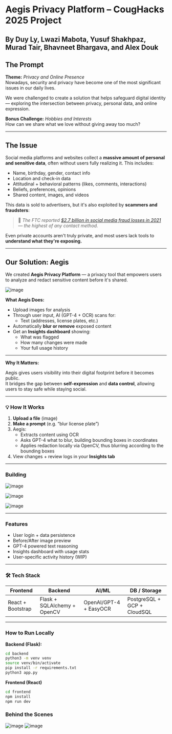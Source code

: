 # Aegis Privacy Platform – CougHacks 2025 Project  

## By Duy Ly, Lwazi Mabota, Yusuf Shakhpaz, Murad Tair, Bhavneet Bhargava, and Alex Douk

## The Prompt

**Theme:** *Privacy and Online Presence*  
Nowadays, security and privacy have become one of the most significant issues in our daily lives.  
>  
We were challenged to create a solution that helps safeguard digital identity — exploring the intersection between privacy, personal data, and online expression.

**Bonus Challenge:** *Hobbies and Interests*  
How can we share what we love without giving away too much?

---

## The Issue

Social media platforms and websites collect a **massive amount of personal and sensitive data**, often without users fully realizing it. This includes:

- Name, birthday, gender, contact info  
- Location and check-in data  
- Attitudinal + behavioral patterns (likes, comments, interactions)  
- Beliefs, preferences, opinions  
- Shared content, images, and videos

This data is sold to advertisers, but it's also exploited by **scammers and fraudsters**:

> 💸 *The FTC reported [$2.7 billion in social media fraud losses in 2021](https://www.techtarget.com/whatis/feature/6-common-social-media-privacy-issues) — the highest of any contact method.*

Even private accounts aren't truly private, and most users lack tools to **understand what they're exposing.**

---

## Our Solution: Aegis

We created **Aegis Privacy Platform** — a privacy tool that empowers users to analyze and redact sensitive content before it's shared.

![image](https://github.com/user-attachments/assets/e5974baf-2b7a-45f6-af10-af54285e2f97)


**What Aegis Does:**

- Upload images for analysis
- Through user input, AI (GPT-4 + OCR) scans for:
  - Text (addresses, license plates, etc.)
- Automatically **blur or remove** exposed content
- Get an **Insights dashboard** showing:
  - What was flagged
  - How many changes were made
  - Your full usage history

---

**Why It Matters:**

Aegis gives users visibility into their digital footprint before it becomes public.  
It bridges the gap between **self-expression** and **data control**, allowing users to stay safe while staying social.

---

### 💡 How It Works

1. **Upload a file** (image)
2. **Make a prompt** (e.g. “blur license plate”)
3. Aegis:
   - Extracts content using OCR
   - Asks GPT-4 what to blur, building bounding boxes in coordinates
   - Applies redaction locally via OpenCV, thus blurring according to the bounding boxes
4. View changes + review logs in your **Insights tab**

---
### Building

![image](https://github.com/user-attachments/assets/efbc3cb3-255b-45b9-beb2-080ba7d1130a)

![image](https://github.com/user-attachments/assets/3e5bf051-bfb3-4d2e-8baf-6e6cd2093ec3)

![image](https://github.com/user-attachments/assets/9242754d-6fef-469d-b170-679ebe5a2e92)


---

### Features

- User login + data persistence
- Before/After image preview
- GPT-4 powered text reasoning
- Insights dashboard with usage stats
- User-specific activity history (WIP)

---

### 🛠️ Tech Stack

| Frontend   | Backend    | AI/ML        | DB / Storage      |
|------------|------------|--------------|-------------------|
| React + Bootstrap | Flask + SQLAlchemy + OpenCV | OpenAI/GPT-4 + EasyOCR | PostgreSQL + GCP + CloudSQL|

---

### How to Run Locally

**Backend (Flask):**
```bash
cd backend
python3 -m venv venv
source venv/bin/activate
pip install -r requirements.txt
python3 app.py
```

**Frontend (React)**
```bash
cd frontend
npm install
npm run dev
```
### Behind the Scenes
![image](https://github.com/user-attachments/assets/458fdce1-eca0-49dd-a871-d1cf9dee38aa)
![image](https://github.com/user-attachments/assets/680ddd5c-d756-4738-8da1-fecaa40784ef)

